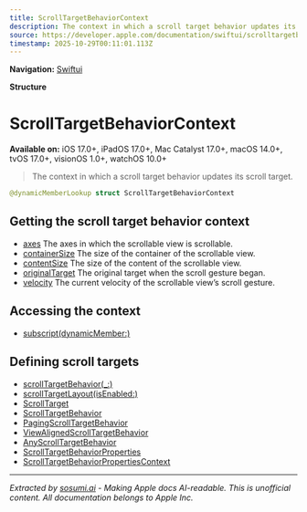 ```yaml
---
title: ScrollTargetBehaviorContext
description: The context in which a scroll target behavior updates its scroll target.
source: https://developer.apple.com/documentation/swiftui/scrolltargetbehaviorcontext
timestamp: 2025-10-29T00:11:01.113Z
---
```


**Navigation:** [Swiftui](/documentation/swiftui)

**Structure**

# ScrollTargetBehaviorContext

**Available on:** iOS 17.0+, iPadOS 17.0+, Mac Catalyst 17.0+, macOS 14.0+, tvOS 17.0+, visionOS 1.0+, watchOS 10.0+

> The context in which a scroll target behavior updates its scroll target.

```swift
@dynamicMemberLookup struct ScrollTargetBehaviorContext
```

## Getting the scroll target behavior context

- [axes](/documentation/swiftui/scrolltargetbehaviorcontext/axes) The axes in which the scrollable view is scrollable.
- [containerSize](/documentation/swiftui/scrolltargetbehaviorcontext/containersize) The size of the container of the scrollable view.
- [contentSize](/documentation/swiftui/scrolltargetbehaviorcontext/contentsize) The size of the content of the scrollable view.
- [originalTarget](/documentation/swiftui/scrolltargetbehaviorcontext/originaltarget) The original target when the scroll gesture began.
- [velocity](/documentation/swiftui/scrolltargetbehaviorcontext/velocity) The current velocity of the scrollable view’s scroll gesture.

## Accessing the context

- [subscript(dynamicMember:)](/documentation/swiftui/scrolltargetbehaviorcontext/subscript(dynamicmember:))

## Defining scroll targets

- [scrollTargetBehavior(_:)](/documentation/swiftui/view/scrolltargetbehavior(_:))
- [scrollTargetLayout(isEnabled:)](/documentation/swiftui/view/scrolltargetlayout(isenabled:))
- [ScrollTarget](/documentation/swiftui/scrolltarget)
- [ScrollTargetBehavior](/documentation/swiftui/scrolltargetbehavior)
- [PagingScrollTargetBehavior](/documentation/swiftui/pagingscrolltargetbehavior)
- [ViewAlignedScrollTargetBehavior](/documentation/swiftui/viewalignedscrolltargetbehavior)
- [AnyScrollTargetBehavior](/documentation/swiftui/anyscrolltargetbehavior)
- [ScrollTargetBehaviorProperties](/documentation/swiftui/scrolltargetbehaviorproperties)
- [ScrollTargetBehaviorPropertiesContext](/documentation/swiftui/scrolltargetbehaviorpropertiescontext)

---

*Extracted by [sosumi.ai](https://sosumi.ai) - Making Apple docs AI-readable.*
*This is unofficial content. All documentation belongs to Apple Inc.*

